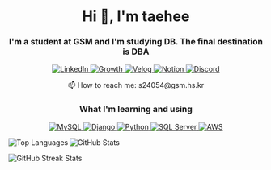<h1 align="center">Hi 👋, I'm taehee</h1>
<h3 align="center">I'm a student at GSM and I'm studying DB.
The final destination is DBA</h3>

<p align="center">
  <a href="https://www.linkedin.com/in/%ED%83%9C%ED%9D%AC-%ED%97%88-110a91303/">
    <img src="https://img.shields.io/badge/LinkedIn-0077B5?style=for-the-badge&logo=linkedin&logoColor=white" alt="LinkedIn">
  </a>
  <a href="https://litt.ly/taetaehee">
    <img src="https://img.shields.io/badge/Website-4285F4?style=for-the-badge&logo=google-chrome&logoColor=white" alt="Growth">
  </a>
  <a href="https://velog.io/@heeeaaaa/posts">
    <img src="https://img.shields.io/badge/Velog-20C997?style=for-the-badge&logo=velog&logoColor=white" alt="Velog">
  </a>
  <a href="https://coordinated-flame-0eb.notion.site/Heo-taehee-6b8785888370472484978b6f48d6b76d?pvs=4">
    <img src="https://img.shields.io/badge/Notion-000000?style=for-the-badge&logo=notion&logoColor=white" alt="Notion">
  </a>
  <a href="https://discordapp.com/users/tx2._hee00">
    <img src="https://img.shields.io/badge/Discord-5865F2?style=for-the-badge&logo=discord&logoColor=white" alt="Discord">
  </a>
</p>

<p align="center">
  📫 How to reach me: s24054@gsm.hs.kr
</p>

<h3 align="center">What I'm learning and using</h3>

<p align="center">
  <a href="https://www.mysql.com/">
    <img src="https://img.shields.io/badge/MySQL-4479A1?style=for-the-badge&logo=mysql&logoColor=white" alt="MySQL">
  </a>
  <a href="https://www.djangoproject.com/">
    <img src="https://img.shields.io/badge/Django-092E20?style=for-the-badge&logo=django&logoColor=white" alt="Django">
  </a>
  <a href="https://www.python.org/">
    <img src="https://img.shields.io/badge/Python-3776AB?style=for-the-badge&logo=python&logoColor=white" alt="Python">
  </a>
  <a href="https://www.microsoft.com/en-us/sql-server">
    <img src="https://img.shields.io/badge/SQL%20Server-CC2927?style=for-the-badge&logo=microsoft-sql-server&logoColor=white" alt="SQL Server">
  </a>
  <a href="https://aws.amazon.com/">
    <img src="https://img.shields.io/badge/AWS-232F3E?style=for-the-badge&logo=amazon-aws&logoColor=white" alt="AWS">
  </a>
</p>

<!-- GitHub Readme Stats - Top Languages -->
<p>
  <img align="left" src="https://github-readme-stats.vercel.app/api/top-langs?username=hea97&show_icons=true&locale=en&layout=compact" alt="Top Languages" />
</p>

<!-- GitHub Readme Stats - General Stats -->
<p>
  <img align="center" src="https://github-readme-stats.vercel.app/api?username=hea97&show_icons=true&locale=en" alt="GitHub Stats" />
</p>

<!-- GitHub Readme Streak Stats -->
<p>
  <img align="center" src="https://github-readme-streak-stats.herokuapp.com/?user=hea97" alt="GitHub Streak Stats" />
</p>
